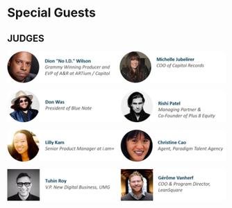 # Special Guests

## JUDGES

![](../.gitbook/assets/bio-1.png)

![](../.gitbook/assets/bio-2%20%281%29.png)

![](../.gitbook/assets/bio3.png)

![](../.gitbook/assets/bio-4.png)

